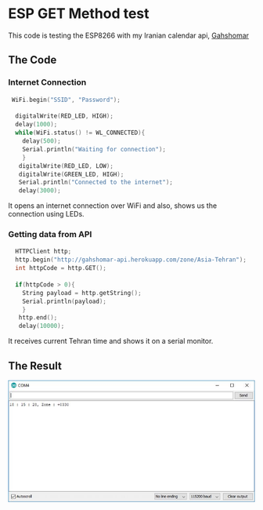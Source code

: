 # ESP GET Method test 

This code is testing the ESP8266 with my Iranian calendar api, [Gahshomar](https://gahshomar-api.herokuapp.com)

## The Code 

### Internet Connection 

```c
 WiFi.begin("SSID", "Password"); 

  digitalWrite(RED_LED, HIGH); 
  delay(1000);
  while(WiFi.status() != WL_CONNECTED){
    delay(500); 
    Serial.println("Waiting for connection"); 
    }
   digitalWrite(RED_LED, LOW); 
   digitalWrite(GREEN_LED, HIGH); 
   Serial.println("Connected to the internet"); 
   delay(3000);
``` 

It opens an internet connection over WiFi and also, shows us the connection using LEDs. 

### Getting data from API 

```c 
  HTTPClient http; 
  http.begin("http://gahshomar-api.herokuapp.com/zone/Asia-Tehran"); 
  int httpCode = http.GET(); 

  if(httpCode > 0){
    String payload = http.getString(); 
    Serial.println(payload); 
    }
   http.end(); 
   delay(10000);
``` 

It receives current Tehran time and shows it on a serial monitor. 

## The Result

![Serial Monitor](./Monitor2.jpg)
